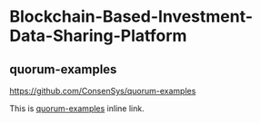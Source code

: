 # Blockchain-Based-Investment-Data-Sharing-Platform

## quorum-examples
https://github.com/ConsenSys/quorum-examples

<p>This is <a href="https://github.com/ConsenSys/quorum-examples" title="Title">quorum-examples</a> inline link.</p>
